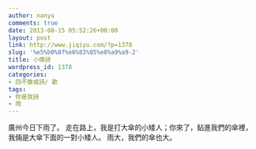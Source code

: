 ```yaml
---
author: nanyu
comments: true
date: 2013-08-15 05:52:26+00:00
layout: post
link: http://www.jiqiyu.com/?p=1378
slug: '%e5%b0%8f%e6%83%85%e8%a9%a9-2'
title: 小情詩
wordpress_id: 1378
categories:
- 四不像或詩/ 歌
tags:
- 你是我詩
- 雨
---
```


廣州今日下雨了。
走在路上，我是打大傘的小矮人；你來了，鉆進我們的傘裡，
我倆是大傘下面的一對小矮人。
雨大，我們的傘也大。


  

